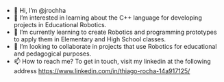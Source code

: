 - 👋 Hi, I’m @jrochha
- 👀 I’m interested in learning about the C++ language for developing projects in Educational Robotics.
- 🌱 I’m currently learning to create Robotics and programming prototypes to apply them in Elementary and High School classes.
- 💞️ I’m looking to collaborate in projects that use Robotics for educational and pedagogical purposes.
- 📫 How to reach me? To get in touch, visit my linkedin at the following address https://www.linkedin.com/in/thiago-rocha-14a917125/

<!---
jrochha/jrochha is a ✨ special ✨ repository because its `README.md` (this file) appears on your GitHub profile.
You can click the Preview link to take a look at your changes.
--->
